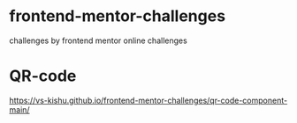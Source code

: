 # frontend-mentor-challenges
challenges by frontend mentor online challenges

# QR-code
https://vs-kishu.github.io/frontend-mentor-challenges/qr-code-component-main/

